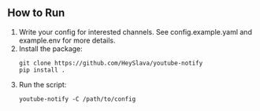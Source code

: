 ## How to Run

1. Write your config for interested channels. See config.example.yaml and example.env for more details.
2. Install the package:
   ```
   git clone https://github.com/HeySlava/youtube-notify
   pip install .
   ```
3. Run the script:
   ```
   youtube-notify -C /path/to/config
   ```
